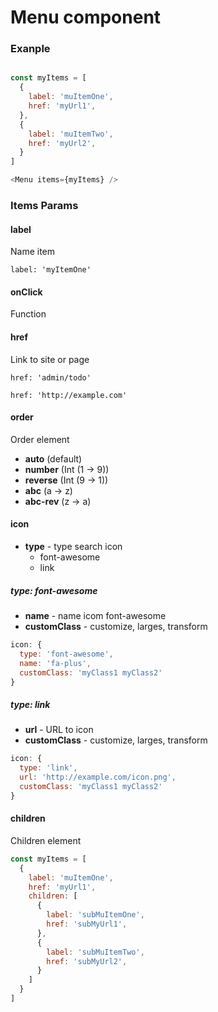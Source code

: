# Menu component

### Exanple

```js

const myItems = [
  {
    label: 'muItemOne',
    href: 'myUrl1',
  },
  {
    label: 'muItemTwo',
    href: 'myUrl2',
  }
]

<Menu items={myItems} />

```

### Items Params

#### label

Name item

`label: 'myItemOne'`

#### onClick

Function

#### href

Link to site or page

`href: 'admin/todo'`

`href: 'http://example.com'`

#### order

Order element

+ **auto** (default)
+ **number** (Int (1 -> 9))
+ **reverse** (Int (9 -> 1))
+ **abc** (a -> z)
+ **abc-rev** (z -> a)

#### icon

+ **type** - type search icon
  + font-awesome
  + link

##### type: font-awesome

+ **name** - name icom font-awesome
+ **customClass** - customize, larges, transform

```js
icon: {
  type: 'font-awesome',
  name: 'fa-plus',
  customClass: 'myClass1 myClass2'
}
```

##### type: link

+ **url** - URL to icon
+ **customClass** - customize, larges, transform

```js
icon: {
  type: 'link',
  url: 'http://example.com/icon.png',
  customClass: 'myClass1 myClass2'
}
```

#### children

Children element

```js
const myItems = [
  {
    label: 'muItemOne',
    href: 'myUrl1',
    children: [
      {
        label: 'subMuItemOne',
        href: 'subMyUrl1',
      },
      {
        label: 'subMuItemTwo',
        href: 'subMyUrl2',
      }
    ]
  }
]
```
